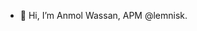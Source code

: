 - 👋 Hi, I’m Anmol Wassan, APM @lemnisk.

<!---
wassananmol/wassananmol is a ✨ special ✨ repository because its `README.md` (this file) appears on your GitHub profile.
You can click the Preview link to take a look at your changes.
--->
